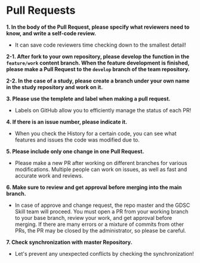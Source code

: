 # **Pull Requests**

**1. In the body of the Pull Request, please specify what reviewers need to know, and write a self-code review.** <br>
  - It can save code reviewers time checking down to the smallest detail!

**2-1. After fork to your own repository, please develop the function in the `feature/work` content branch. When the feature development is finished, please make a Pull Request to the `develop` branch of the team repository.**

**2-2. In the case of a study, please create a branch under your own name in the study repository and work on it.**

**3. Please use the templete and label when making a pull request.** <br>
  - Labels on GitHub allow you to efficiently manage the status of each PR!

**4. If there is an issue number, please indicate it.** <br>
  - When you check the History for a certain code, you can see what features and issues the code was modified due to.

**5. Please include only one change in one Pull Request.** <br>
  - Please make a new PR after working on different branches for various modifications. Multiple people can work on issues, as well as fast and accurate work and reviews.

**6. Make sure to review and get approval before merging into the main branch.** <br>
  - In case of approve and change request, the repo master and the GDSC Skill team will proceed. You must open a PR from your working branch to your base branch, review your work, and get approval before merging. If there are many errors or a mixture of commits from other PRs, the PR may be closed by the administrator, so please be careful.

**7. Check synchronization with master Repository.** <br>
  - Let's prevent any unexpected conflicts by checking the synchronization!
